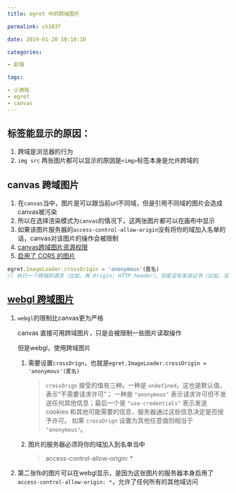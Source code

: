 ```yaml
---
title: egret 中的跨域图片

permalink: ch1037

date: 2019-01-20 10:10:10

categories:

- 前端

tags:

- 小游戏
- egret
- canvas
---
```


## <img>标签能显示的原因：

1. 跨域是浏览器的行为
2. `img src` 两张图片都可以显示的原因是`<img>`标签本身是允许跨域的

## canvas 跨域图片

1. 在`canvas`当中，图片是可以跟当前url不同域，但是引用不同域的图片会造成canvas被污染
2. 所以在选择渲染模式为`canvas`的情况下，这两张图片都可以在画布中显示
3. 如果该图片服务器的`access-control-allow-origin`没有将你的域加入名单的话，canvas对该图片的操作会被限制
4. [canvas跨域图片资源权限](https://blog.csdn.net/renfufei/article/details/51675148)
5. [启用了 CORS 的图片](https://developer.mozilla.org/zh-CN/docs/Web/HTML/CORS_enabled_image)

```javascript
egret.ImageLoader.crossOrigin = 'anonymous'(匿名)
// 执行一个跨域的请求（比如，有 Origin: HTTP header）。但是没有发送证书（比如，没有 cookie，没有 X.509 证书，没有 HTTP 基本的授权认证）。如果服务器没有给源站证书（没有设置 Access-Control-Allow-Origin: HTTP头），图像会被污染而且它的使用会被限制。
```

## [webgl 跨域图片](https://webglfundamentals.org/webgl/lessons/zh_cn/webgl-cors-permission.html)

1. `webgl`的限制比canvas更为严格

   canvas 直接可用跨域图片，只是会被限制一些图片读取操作

   但是webgl，使用跨域图片

   1. 需要设置`crossOrign`，也就是`egret.ImageLoader.crossOrigin = 'anonymous'(匿名)`

      > `crossOrign` 接受的值有三种。一种是 `undefined`，这也是默认值，表示“不需要请求许可”； 一种是 `"anonymous"` 表示请求许可但不发送任何其他信息；最后一个是 `"use-credentials"` 表示发送 cookies 和其他可能需要的信息，服务器通过这些信息决定是否授予许可。 如果 `crossOrign` 设置为其他任意值则相当于 `"anonymous"`。

   2. 图片的服务器必须将你的域加入到名单当中

      > access-control-allow-origin: *

2. 第二张fb的图片可以在webgl显示，是因为这张图片的服务器本身启用了`access-control-allow-origin: *`，允许了任何所有的其他域访问